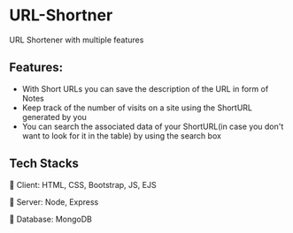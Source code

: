 # URL-Shortner
URL Shortener with multiple features

## Features:
- With Short URLs you can save the description of the URL in form of Notes
- Keep track of the number of visits on a site using the ShortURL generated by you
- You can search the associated data of your ShortURL(in case you don't want to look for it in the table) by using the search box

## Tech Stacks
🦕 Client: HTML, CSS, Bootstrap, JS, EJS

🦕 Server: Node, Express

🦕 Database: MongoDB
